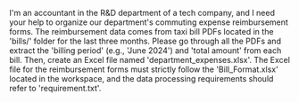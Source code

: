 I'm an accountant in the R&D department of a tech company, and I need your help to organize our department's commuting expense reimbursement forms. The reimbursement data comes from taxi bill PDFs located in the 'bills/' folder for the last three months. Please go through all the PDFs and extract the 'billing period' (e.g., 'June 2024') and 'total amount' from each bill. Then, create an Excel file named 'department_expenses.xlsx'. The Excel file for the reimbursement forms must strictly follow the 'Bill_Format.xlsx' located in the workspace, and the data processing requirements should refer to 'requirement.txt'.